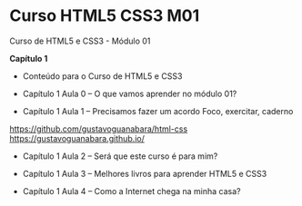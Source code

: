# Curso HTML5 CSS3 M01
 Curso de HTML5 e CSS3 - Módulo 01


**Capítulo 1**

- Conteúdo para o Curso de HTML5 e CSS3

- Capítulo 1 Aula 0 – O que vamos aprender no módulo 01?

- Capítulo 1 Aula 1 – Precisamos fazer um acordo
Foco, exercitar, caderno

https://github.com/gustavoguanabara/html-css
https://gustavoguanabara.github.io/

- Capítulo 1 Aula 2 – Será que este curso é para mim?

- Capítulo 1 Aula 3 – Melhores livros para aprender HTML5 e CSS3

- Capítulo 1 Aula 4 – Como a Internet chega na minha casa?